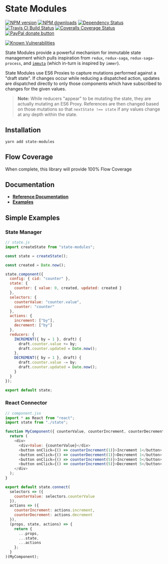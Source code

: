 <!-- TITLE/ -->

<h1>State Modules</h1>

<!-- /TITLE -->


<!-- BADGES/ -->

<span class="badge-npmversion"><a href="https://npmjs.org/package/state-modules" title="View this project on NPM"><img src="https://img.shields.io/npm/v/state-modules.svg" alt="NPM version" /></a></span>
<span class="badge-npmdownloads"><a href="https://npmjs.org/package/state-modules" title="View this project on NPM"><img src="https://img.shields.io/npm/dm/state-modules.svg" alt="NPM downloads" /></a></span>
<span class="badge-daviddm"><a href="https://david-dm.org/odo-network/state-modules" title="View the status of this project's dependencies on DavidDM"><img src="https://img.shields.io/david/odo-network/state-modules.svg" alt="Dependency Status" /></a></span>
<span class="badge-travisci"><a href="http://travis-ci.org/odo-network/state-modules" title="Check this project's build status on TravisCI"><img src="https://img.shields.io/travis/odo-network/state-modules/master.svg" alt="Travis CI Build Status" /></a></span>
<span class="badge-coveralls"><a href="https://coveralls.io/r/odo-network/state-modules" title="View this project's coverage on Coveralls"><img src="https://img.shields.io/coveralls/odo-network/state-modules.svg" alt="Coveralls Coverage Status" /></a></span>
<span class="badge-paypal"><a href="https://paypal.me/bradynapier" title="Donate to this project using Paypal"><img src="https://img.shields.io/badge/paypal-donate-yellow.svg" alt="PayPal donate button" /></a></span>

<!-- /BADGES -->


[![Known Vulnerabilities](https://snyk.io/test/github/odo-network/state-modules/badge.svg?targetFile=package.json)](https://snyk.io/test/github/odo-network/state-modules?targetFile=package.json)

State Modules provide a powerful mechanism for immutable state management which pulls inspiration from `redux`, `redux-saga`, `redux-saga-process`, and [`immuta`](https://www.github.com/odo-network/immuta) (which in-turn is inspired by `immer`).

State Modules use ES6 Proxies to capture mutations performed against a "draft state". If changes occur while reducing a dispatched action, updates are dispatched directly to only those components which have subscribed to changes for the given values.

> **Note:** While reducers "appear" to be mutating the state, they are actually mutating an ES6 Proxy. References are then changed based on those mutations so that `nextState !== state` if any values change at any depth within the state.

## Installation

```
yarn add state-modules
```

## Flow Coverage

When complete, this library will provide 100% Flow Coverage

## Documentation

- [**Reference Documentation**](./docs/reference.md)
- [**Examples**](./docs/examples.md)

## Simple Examples

### State Manager

```javascript
// state.js
import createState from "state-modules";

const state = createState();

const created = Date.now();

state.component({
  config: { cid: "counter" },
  state: {
    counter: { value: 0, created, updated: created }
  },
  selectors: {
    counterValue: "counter.value",
    counter: "counter"
  },
  actions: {
    increment: ["by"],
    decrement: ["by"]
  },
  reducers: {
    INCREMENT({ by = 1 }, draft) {
      draft.counter.value += by;
      draft.counter.updated = Date.now();
    },
    DECREMENT({ by = 1 }, draft) {
      draft.counter.value -= by;
      draft.counter.updated = Date.now();
    }
  }
});

export default state;
```

### React Connector

```javascript
// component.jsx
import * as React from "react";
import state from "./state";

function MyComponent({ counterValue, counterIncrement, counterDecrement }) {
  return (
    <div>
      <div>Value: {counterValue}</div>
      <button onClick={() => counterIncrement(1)}>Increment 1</button>
      <button onClick={() => counterDecrement(1)}>Decrement 1</button>
      <button onClick={() => counterIncrement(5)}>Increment 5</button>
      <button onClick={() => counterIncrement(5)}>Decrement 5</button>
    </div>
  );
}

export default state.connect(
  selectors => ({
    counterValue: selectors.counterValue
  }),
  actions => ({
    counterIncrement: actions.increment,
    counterDecrement: actions.decrement
  }),
  (props, state, actions) => {
    return {
      ...props,
      ...state,
      ...actions
    };
  }
)(MyComponent);
```
